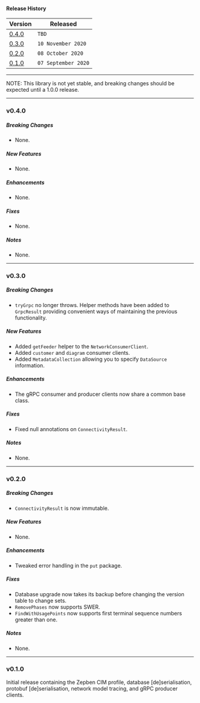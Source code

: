 #### Release History

| Version | Released |
| --- | --- |
|[0.4.0](#v040)| `TBD` |
|[0.3.0](#v030)| `10 November 2020` |
| [0.2.0](#v020) | `08 October 2020` |
| [0.1.0](#v010) | `07 September 2020` |

---

NOTE: This library is not yet stable, and breaking changes should be expected until
a 1.0.0 release.

---

### v0.4.0

##### Breaking Changes
* None.

##### New Features
* None.

##### Enhancements
* None.

##### Fixes
* None.

##### Notes
* None.

---

### v0.3.0

##### Breaking Changes
* `tryGrpc` no longer throws. Helper methods have been added to `GrpcResult` providing convenient
  ways of maintaining the previous functionality.

##### New Features
* Added `getFeeder` helper to the `NetworkConsumerClient`.
* Added `customer` and `diagram` consumer clients.
* Added `MetadataCollection` allowing you to specify `DataSource` information.

##### Enhancements
* The gRPC consumer and producer clients now share a common base class.

##### Fixes
* Fixed null annotations on `ConnectivityResult`.

##### Notes
* None.

---

### v0.2.0

##### Breaking Changes
* `ConnectivityResult` is now immutable.

##### New Features
* None.

##### Enhancements
* Tweaked error handling in the `put` package.

##### Fixes
* Database upgrade now takes its backup before changing the version table to change sets.
* `RemovePhases` now supports SWER.
* `FindWithUsagePoints` now supports first terminal sequence numbers greater than one.

##### Notes
* None.

---

### v0.1.0

Initial release containing the Zepben CIM profile, database [de]serialisation,
protobuf [de]serialisation, network model tracing, and gRPC producer clients.

